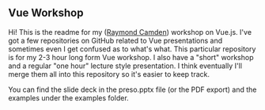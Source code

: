## Vue Workshop

Hi! This is the readme for my ([Raymond Camden](https://www.raymondcamden.com)) workshop on Vue.js. I've got
a few repositories on GitHub related to Vue presentations and sometimes even I get confused as to what's what.
This particular repository is for my 2-3 hour long form Vue workshop. I also have a "short" workshop and a regular "one hour"
lecture style presentation. I think eventually I'll merge them all into this repository so it's easier to keep track.

You can find the slide deck in the preso.pptx file (or the PDF export) and the examples under the examples folder. 